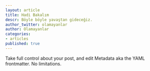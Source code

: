 ```yaml
---
layout: article
title: Hadi Bakalım
descr: Böyle böyle yavaştan gideceğiz.
author_twitter: olamayanlar
author: Olamayanlar
categories:
- articles
published: true
---
```



Take full control about your post, and edit Metadata aka the YAML frontmatter. No limitations.
